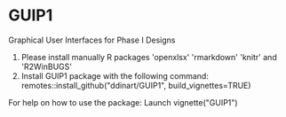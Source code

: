 # GUIP1
Graphical User Interfaces for Phase I Designs

1) Please install manually R packages 'openxlsx' 'rmarkdown' 'knitr' and 'R2WinBUGS'
2) Install GUIP1 package with the following command: remotes::install_github("ddinart/GUIP1", build_vignettes=TRUE)

For help on how to use the package: Launch vignette("GUIP1")

